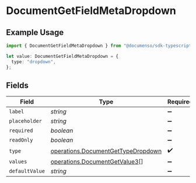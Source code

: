 # DocumentGetFieldMetaDropdown

## Example Usage

```typescript
import { DocumentGetFieldMetaDropdown } from "@documenso/sdk-typescript/models/operations";

let value: DocumentGetFieldMetaDropdown = {
  type: "dropdown",
};
```

## Fields

| Field                                                                                    | Type                                                                                     | Required                                                                                 | Description                                                                              |
| ---------------------------------------------------------------------------------------- | ---------------------------------------------------------------------------------------- | ---------------------------------------------------------------------------------------- | ---------------------------------------------------------------------------------------- |
| `label`                                                                                  | *string*                                                                                 | :heavy_minus_sign:                                                                       | N/A                                                                                      |
| `placeholder`                                                                            | *string*                                                                                 | :heavy_minus_sign:                                                                       | N/A                                                                                      |
| `required`                                                                               | *boolean*                                                                                | :heavy_minus_sign:                                                                       | N/A                                                                                      |
| `readOnly`                                                                               | *boolean*                                                                                | :heavy_minus_sign:                                                                       | N/A                                                                                      |
| `type`                                                                                   | [operations.DocumentGetTypeDropdown](../../models/operations/documentgettypedropdown.md) | :heavy_check_mark:                                                                       | N/A                                                                                      |
| `values`                                                                                 | [operations.DocumentGetValue3](../../models/operations/documentgetvalue3.md)[]           | :heavy_minus_sign:                                                                       | N/A                                                                                      |
| `defaultValue`                                                                           | *string*                                                                                 | :heavy_minus_sign:                                                                       | N/A                                                                                      |